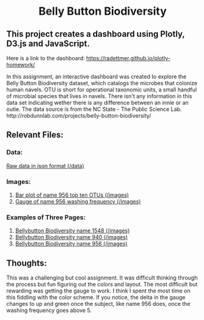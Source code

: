 # <div align="center">**Belly Button Biodiversity**<div>

## This project creates a dashboard using Plotly, D3.js and JavaScript.

Here is a link to the dashboard: https://radettmer.github.io/plotly-homework/

<P>In this assignment, an interactive dashboard was created to explore the Belly Button Biodiversity dataset, which catalogs the microbes that colonize human navels.
OTU is short for operational taxonomic units, a  small handful of microbial species that lives in navels. There isn't any information in this data set indicating wether there is any difference between an innie or an outie. The data source is from the NC State - The Public Science Lab. http://robdunnlab.com/projects/belly-button-biodiversity/
</p>

## Relevant Files:
### Data:
[Raw data in json format (/data)](/data)

### Images:
1. [Bar plot of name 956 top ten OTUs (/images)](/images)
2. [Gauge of name 956 washing frequency (/images)](/images)

### Examples of Three Pages:
1. [Bellybutton Biodiversity name 1548 (/images)](/images)
2. [Bellybutton Biodiversity name 940 (/images)](/images)
3. [Bellybutton Biodiversity name 956 (/images)](/images)

## Thoughts:
<p>This was a challenging but cool assignment.  It was difficult thinking through the process but fun figuring out the colors and layout.
The most difficult but rewarding was getting the gauge to work.  I think I spent the most time on this fiddling with the color scheme.
If you notice, the delta in the gauge changes to up and green once the subject, like name 956 does, once the washing frequency goes above 5.
</p>
